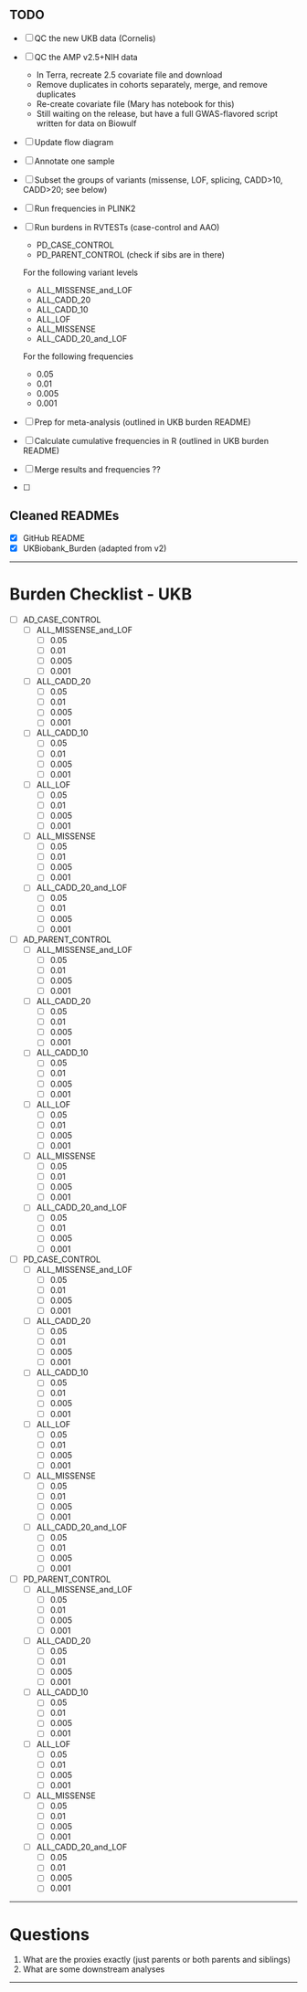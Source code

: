 
## TODO 
- [ ] QC the new UKB data (Cornelis)
- [ ] QC the AMP v2.5+NIH data 
	- In Terra, recreate 2.5 covariate file and download
	- Remove duplicates in cohorts separately, merge, and remove duplicates 
	- Re-create covariate file (Mary has notebook for this)
	- Still waiting on the release, but have a full GWAS-flavored script written for data on Biowulf 
- [ ] Update flow diagram 
- [ ] Annotate one sample 
- [ ] Subset the groups of variants (missense, LOF, splicing, CADD>10, CADD>20; see below) 
- [ ] Run frequencies in PLINK2
- [ ] Run burdens in RVTESTs (case-control and AAO)
	- PD_CASE_CONTROL
	- PD_PARENT_CONTROL (check if sibs are in there)

	For the following variant levels 
	-  ALL_MISSENSE_and_LOF
	- ALL_CADD_20
	- ALL_CADD_10
	- ALL_LOF
	- ALL_MISSENSE
	- ALL_CADD_20_and_LOF

	For the following frequencies 
	- 0.05
	- 0.01
	- 0.005
	- 0.001
- [ ] Prep for meta-analysis (outlined in UKB burden README) 
- [ ] Calculate cumulative frequencies in R (outlined in UKB burden README) 
- [ ] Merge results and frequencies 
	??
- [ ] 

## Cleaned READMEs
- [x] GitHub README
- [x] UKBiobank_Burden (adapted from v2)

---
# Burden Checklist - UKB 
- [ ] AD_CASE_CONTROL
	- [ ] ALL_MISSENSE_and_LOF
		- [ ] 0.05
		- [ ] 0.01
		- [ ] 0.005
		- [ ] 0.001
	- [ ] ALL_CADD_20
		- [ ] 0.05
		- [ ] 0.01
		- [ ] 0.005
		- [ ] 0.001
	- [ ] ALL_CADD_10
		- [ ] 0.05
		- [ ] 0.01
		- [ ] 0.005
		- [ ] 0.001
	- [ ] 	ALL_LOF
		- [ ] 0.05
		- [ ] 0.01
		- [ ] 0.005
		- [ ] 0.001
	- [ ] 	ALL_MISSENSE
		- [ ] 0.05
		- [ ] 0.01
		- [ ] 0.005
		- [ ] 0.001
	- [ ] 	ALL_CADD_20_and_LOF
		- [ ] 0.05
		- [ ] 0.01
		- [ ] 0.005
		- [ ] 0.001

- [ ] AD_PARENT_CONTROL
	- [ ] ALL_MISSENSE_and_LOF
		- [ ] 0.05
		- [ ] 0.01
		- [ ] 0.005
		- [ ] 0.001
	- [ ] ALL_CADD_20
		- [ ] 0.05
		- [ ] 0.01
		- [ ] 0.005
		- [ ] 0.001
	- [ ] ALL_CADD_10
		- [ ] 0.05
		- [ ] 0.01
		- [ ] 0.005
		- [ ] 0.001
	- [ ] 	ALL_LOF
		- [ ] 0.05
		- [ ] 0.01
		- [ ] 0.005
		- [ ] 0.001
	- [ ] 	ALL_MISSENSE
		- [ ] 0.05
		- [ ] 0.01
		- [ ] 0.005
		- [ ] 0.001
	- [ ] 	ALL_CADD_20_and_LOF
		- [ ] 0.05
		- [ ] 0.01
		- [ ] 0.005
		- [ ] 0.001
	
- [ ] PD_CASE_CONTROL
	- [ ] ALL_MISSENSE_and_LOF
		- [ ] 0.05
		- [ ] 0.01
		- [ ] 0.005
		- [ ] 0.001
	- [ ] ALL_CADD_20
		- [ ] 0.05
		- [ ] 0.01
		- [ ] 0.005
		- [ ] 0.001
	- [ ] ALL_CADD_10
		- [ ] 0.05
		- [ ] 0.01
		- [ ] 0.005
		- [ ] 0.001
	- [ ] 	ALL_LOF
		- [ ] 0.05
		- [ ] 0.01
		- [ ] 0.005
		- [ ] 0.001
	- [ ] 	ALL_MISSENSE
		- [ ] 0.05
		- [ ] 0.01
		- [ ] 0.005
		- [ ] 0.001
	- [ ] 	ALL_CADD_20_and_LOF
		- [ ] 0.05
		- [ ] 0.01
		- [ ] 0.005
		- [ ] 0.001
		
- [ ] PD_PARENT_CONTROL
	- [ ] ALL_MISSENSE_and_LOF
		- [ ] 0.05
		- [ ] 0.01
		- [ ] 0.005
		- [ ] 0.001
	- [ ] ALL_CADD_20
		- [ ] 0.05
		- [ ] 0.01
		- [ ] 0.005
		- [ ] 0.001
	- [ ] ALL_CADD_10
		- [ ] 0.05
		- [ ] 0.01
		- [ ] 0.005
		- [ ] 0.001
	- [ ] 	ALL_LOF
		- [ ] 0.05
		- [ ] 0.01
		- [ ] 0.005
		- [ ] 0.001
	- [ ] 	ALL_MISSENSE
		- [ ] 0.05
		- [ ] 0.01
		- [ ] 0.005
		- [ ] 0.001
	- [ ] 	ALL_CADD_20_and_LOF
		- [ ] 0.05
		- [ ] 0.01
		- [ ] 0.005
		- [ ] 0.001
---
# Questions
1. What are the proxies exactly (just parents or both parents and siblings)
2. What are some downstream analyses 
---
